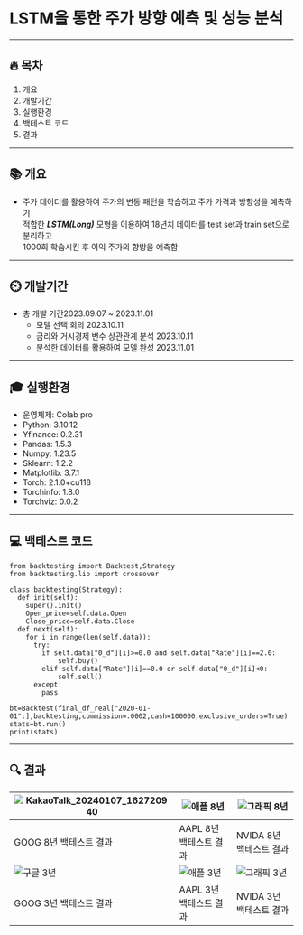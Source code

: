 # LSTM을 통한 주가 방향 예측 및 성능 분석

---
## 🔥 목차
1. 개요
2. 개발기간
3. 실행환경
4. 백테스트 코드
5. 결과
---
## 📚 개요
+ 주가 데이터를 활용하여 주가의 변동 패턴을 학습하고 주가 가격과 방향성을 예측하기<br>
적합한 ***LSTM(Long)*** 모형을 이용하여  18년치 데이터를 test set과 train set으로 분리하고<br>
1000회 학습시킨 후 이익 주가의 향방을 예측함 <br>
---
## ⏲️ 개발기간
+ 총 개발 기간2023.09.07 ~ 2023.11.01
  + 모델 선택 회의 2023.10.11
  + 금리와 거시경제 변수 상관관계 분석 2023.10.11
  + 분석한 데이터를 활용하여 모델 완성 2023.11.01
---
## 🎓 실행환경
* 운영체제: Colab pro
* Python: 3.10.12
* Yfinance: 0.2.31
* Pandas: 1.5.3
* Numpy: 1.23.5
* Sklearn: 1.2.2
* Matplotlib: 3.7.1
* Torch: 2.1.0+cu118
* Torchinfo: 1.8.0
* Torchviz: 0.0.2
---
## 💻 백테스트 코드
```
from backtesting import Backtest,Strategy
from backtesting.lib import crossover

class backtesting(Strategy):
  def init(self):
    super().init()
    Open_price=self.data.Open
    Close_price=self.data.Close
  def next(self):
    for i in range(len(self.data)):
      try:
        if self.data["0_d"][i]>=0.0 and self.data["Rate"][i]==2.0:
            self.buy()
        elif self.data["Rate"][i]==0.0 or self.data["0_d"][i]<0:
            self.sell()
      except:
        pass
```
```
bt=Backtest(final_df_real["2020-01-01":],backtesting,commission=.0002,cash=100000,exclusive_orders=True)
stats=bt.run()
print(stats)
```
---
## 🔍 결과
|![KakaoTalk_20240107_162720940](https://github.com/orcafrog/SR_workshop/assets/76116588/c007a4e3-3f7f-41c6-b5e2-9a3a9eb9dfc9)|![애플 8년](https://github.com/orcafrog/SR_workshop/assets/76116588/22d75585-632c-4c42-866f-7ea1aba7d0da)|![그래픽 8년](https://github.com/orcafrog/SR_workshop/assets/76116588/6abf17a7-b2e9-40ee-9b63-3a270d5f9d42)|
|------|---|---|
|GOOG 8년 백테스트 결과|AAPL 8년 백테스트 결과|NVIDA 8년 백테스트 결과|
|![구글 3년](https://github.com/orcafrog/SR_workshop/assets/76116588/b3180617-26f9-4466-845c-4ee708f0a369)|![애플 3년](https://github.com/orcafrog/SR_workshop/assets/76116588/7900718c-b2f3-4df6-8ac5-8b0c75e768b7)|![그래픽 3년](https://github.com/orcafrog/SR_workshop/assets/76116588/1dbec5ea-b686-44ea-afd2-baff41044a6e)|
|GOOG 3년 백테스트 결과|AAPL 3년 백테스트 결과|NVIDA 3년 백테스트 결과|


